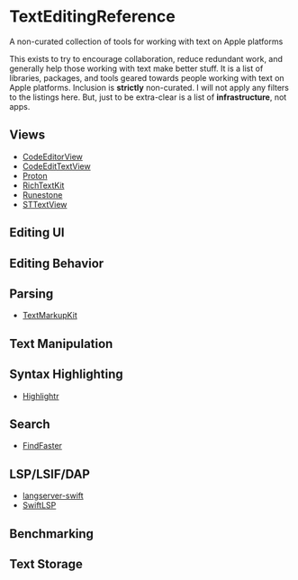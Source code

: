 # TextEditingReference
A non-curated collection of tools for working with text on Apple platforms

This exists to try to encourage collaboration, reduce redundant work, and generally help those working with text make better stuff. It is a list of libraries, packages, and tools geared towards people working with text on Apple platforms. Inclusion is **strictly** non-curated. I will not apply any filters to the listings here. But, just to be extra-clear is a list of **infrastructure**, not apps.

## Views

- [CodeEditorView](https://github.com/mchakravarty/CodeEditorView)
- [CodeEditTextView](https://github.com/CodeEditApp/CodeEditTextView)
- [Proton](https://github.com/rajdeep/proton)
- [RichTextKit](https://github.com/danielsaidi/RichTextKit)
- [Runestone](https://github.com/simonbs/Runestone)
- [STTextView](https://github.com/krzyzanowskim/STTextView)

## Editing UI

## Editing Behavior

## Parsing

- [TextMarkupKit](https://github.com/bdewey/TextMarkupKit)

## Text Manipulation

## Syntax Highlighting

- [Highlightr](https://github.com/raspu/Highlightr)

## Search

- [FindFaster](https://github.com/Finnvoor/FindFaster)

## LSP/LSIF/DAP

- [langserver-swift](https://github.com/RLovelett/langserver-swift)
- [SwiftLSP](https://github.com/codeface-io/SwiftLSP)

## Benchmarking

## Text Storage


